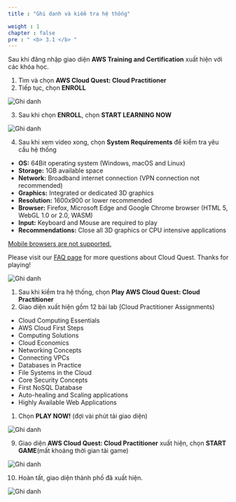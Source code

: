 ```yaml
---
title : "Ghi danh và kiểm tra hệ thống"

weight : 1
chapter : false
pre : " <b> 3.1 </b> "
---
```


Sau khi đăng nhập giao diện **AWS Training and Certification** xuất hiện với các khóa học.

1. Tìm và chọn **AWS Cloud Quest: Cloud Practitioner**
2. Tiếp tục, chọn **ENROLL**

![Ghi danh](/images/3-AWSCloudQuest/3.1-Enroll/01-Enrolll.png)


3. Sau khi chọn **ENROLL**, chọn  **START LEARNING NOW**

![Ghi danh](/images/3-AWSCloudQuest/3.1-Enroll/02-Enrolll.png)


4. Sau khi xem video xong, chọn **System Requirements** để kiểm tra yêu cầu hệ thống

- **OS:** 64Bit operating system (Windows, macOS and Linux)  
- **Storage:** 1GB available space  
- **Network:** Broadband internet connection (VPN connection not recommended)  
- **Graphics:** Integrated or dedicated 3D graphics  
- **Resolution:** 1600x900 or lower recommended  
- **Browser:** Firefox, Microsoft Edge and Google Chrome browser (HTML 5, WebGL 1.0 or 2.0, WASM)  
- **Input:** Keyboard and Mouse are required to play  
- **Recommendations:** Close all 3D graphics or CPU intensive applications  

[Mobile browsers are not supported.](#)

Please visit our [FAQ page](https://example.com) for more questions about Cloud Quest. Thanks for playing!


![Ghi danh](/images/3-AWSCloudQuest/3.1-Enroll/03-Enrolll.png)

1. Sau khi kiểm tra hệ thống, chọn **Play AWS Cloud Quest: Cloud Practitioner**
2. Giao diện xuất hiện gồm 12 bài lab ̣(Cloud Practitioner Assignments)
- Cloud Computing Essentials
- AWS Cloud First Steps
- Computing Solutions
- Cloud Economics	 	
- Networking Concepts
- Connecting VPCs
- Databases in Practice
- File Systems in the Cloud	 	
- Core Security Concepts
- First NoSQL Database
- Auto-healing and Scaling applications
- Highly Available Web Applications
1. Chọn **PLAY NOW!** (đợi vài phút tải giao diện)

![Ghi danh](/images/3-AWSCloudQuest/3.1-Enroll/04-Enrolll.png)

9.  Giao diện **AWS Cloud Quest: Cloud Practitioner** xuất hiện, chọn **START GAME**(mất khoảng thời gian tải game)

![Ghi danh](/images/3-AWSCloudQuest/3.1-Enroll/05-Enrolll.png)

10. Hoàn tất, giao diện thành phố đã xuất hiện.


![Ghi danh](/images/3-AWSCloudQuest/3.1-Enroll/06-Enrolll.png)